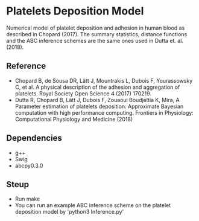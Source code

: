 # Platelets Deposition Model
Numerical model of platelet deposition and adhesion in human blood as described in Chopard (2017). 
The summary statistics, distance functions and the ABC inference schemes are the same ones used in 
Dutta et. al. (2018).

## Reference
- Chopard B, de Sousa DR, Lätt J, Mountrakis L, Dubois F, Yourassowsky C, et al. A physical
description of the adhesion and aggregation of platelets. Royal Society Open Science 4 (2017) 170219.
- Dutta R, Chopard B, Lätt J, Dubois F, Zouaoui Boudjeltia K, Mira, A Parameter estimation of 
platelets deposition: Approximate Bayesian computation with high performance computing. 
Frontiers in Physiology: Computational Physiology and Medicine (2018)

## Dependencies 
- g++ 
- Swig 
- abcpy0.3.0

## Steup 

- Run make 
- You can run an example ABC inference scheme on the platelet deposition model by 'python3 Inference.py'


